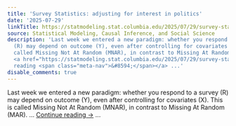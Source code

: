 ```yaml
---
title: 'Survey Statistics: adjusting for interest in politics'
date: '2025-07-29'
linkTitle: https://statmodeling.stat.columbia.edu/2025/07/29/survey-statistics-adjusting-for-interest-in-politics/
source: Statistical Modeling, Causal Inference, and Social Science
description: 'Last week we entered a new paradigm: whether you respond to a survey
  (R) may depend on outcome (Y), even after controlling for covariates (X). This is
  called Missing Not At Random (MNAR), in contrast to Missing At Random (MAR). &#8230;
  <a href="https://statmodeling.stat.columbia.edu/2025/07/29/survey-statistics-adjusting-for-interest-in-politics/">Continue
  reading <span class="meta-nav">&#8594;</span></a> ...'
disable_comments: true
---
```

Last week we entered a new paradigm: whether you respond to a survey (R) may depend on outcome (Y), even after controlling for covariates (X). This is called Missing Not At Random (MNAR), in contrast to Missing At Random (MAR). &#8230; <a href="https://statmodeling.stat.columbia.edu/2025/07/29/survey-statistics-adjusting-for-interest-in-politics/">Continue reading <span class="meta-nav">&#8594;</span></a> ...
